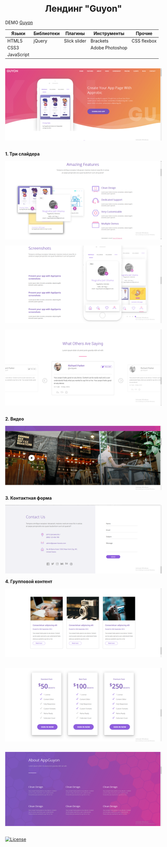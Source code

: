 <h1 align="center">Лендинг "Guyon"</h1>

DEMO [Guyon](https://zena86.github.io/guyon/)

Языки     | Библиотеки |Плагины       | Инструменты   |Прочие      
----------|------------|--------------|---------------|------------
HTML5     |jQuery      |Slick slider  |Brackets       |CSS flexbox 
CSS3      |            |              |Adobe Photoshop|            
JavaScript|            |              |               |

&nbsp;
![Screenshort 1](/images/imgreadme/screen-main.png)
&nbsp;

**1. Три слайдера**

![Screenshort 1](/images/imgreadme/screen-slider1.png)
&nbsp;
![Screenshort 1](/images/imgreadme/screen-slider2.png)
&nbsp;
![Screenshort 1](/images/imgreadme/screen-slider3.png)
&nbsp;

**2. Видео**

![Screenshort 1](/images/imgreadme/screen-video.png)

**3. Контактная форма**

![Screenshort 1](/images/imgreadme/screen-contact.png)

**4. Групповой контент**

![Screenshort 1](/images/imgreadme/screen1.png)
&nbsp;

![Screenshort 1](/images/imgreadme/screen2.png)
&nbsp;

![Screenshort 1](/images/imgreadme/screen3.png)
&nbsp;

[![License](https://img.shields.io/badge/License-Apache%202.0-blue.svg)](https://opensource.org/licenses/Apache-2.0)